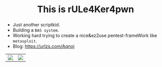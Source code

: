 <h1 align="center">This is rULe4Ker4pwn</h1>
<h3 align="center"></h3>

 - Just another scriptkid.
 - Building a `BAS system`.
 - Working hard trying to create a nice&ez2use pentest-frameWork like `metasploit`.
 - Blog: https://urlzs.com/Aqnoj

<table>
    <tr>
        <td >
            <center><img src="https://github-readme-stats.vercel.app/api?username=ruleaker&show_icons=true&hide_border=true&theme=jolly" ></center>
        </td>
        <td >
            <center><img src="https://github-readme-stats.vercel.app/api?username=ruleaker&show_icons=true&hide_border=true&theme=midnight-purple" ></center>
        </td>
    </tr>
</table>
